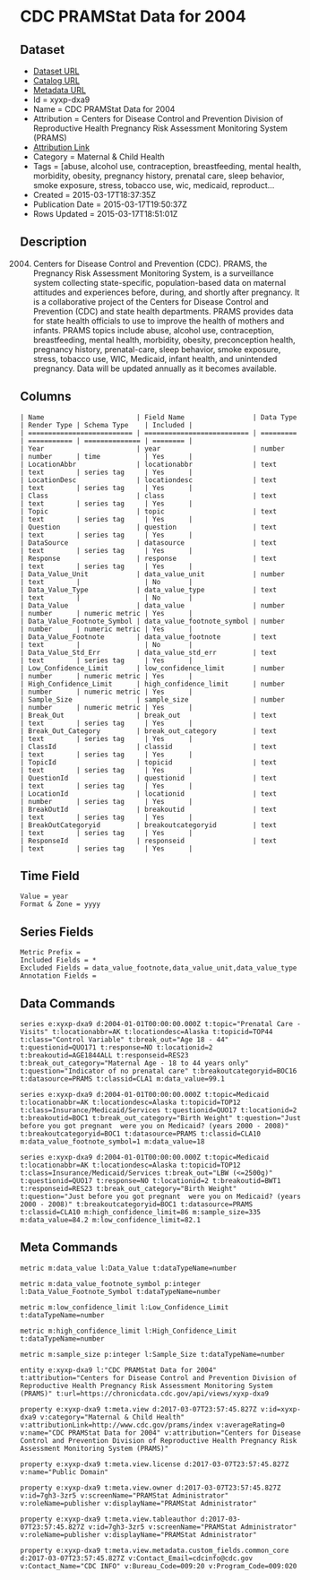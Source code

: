 # CDC PRAMStat Data for 2004

## Dataset

* [Dataset URL](https://chronicdata.cdc.gov/api/views/xyxp-dxa9/rows.json?max_rows=100)
* [Catalog URL](https://catalog.data.gov/dataset/cdc-pramstat-data-for-2004)
* [Metadata URL](https://chronicdata.cdc.gov/api/views/xyxp-dxa9)
* Id = xyxp-dxa9
* Name = CDC PRAMStat Data for 2004
* Attribution = Centers for Disease Control and Prevention Division of Reproductive Health Pregnancy Risk Assessment Monitoring System (PRAMS)
* [Attribution Link](http://www.cdc.gov/prams/index)
* Category = Maternal & Child Health
* Tags = [abuse, alcohol use, contraception, breastfeeding, mental health, morbidity, obesity, pregnancy history, prenatal care, sleep behavior, smoke exposure, stress, tobacco use, wic, medicaid, reproduct...
* Created = 2015-03-17T18:37:35Z
* Publication Date = 2015-03-17T19:50:37Z
* Rows Updated = 2015-03-17T18:51:01Z

## Description

2004. Centers for Disease Control and Prevention (CDC). PRAMS, the Pregnancy Risk Assessment Monitoring System, is a surveillance system collecting state-specific, population-based data on maternal attitudes and experiences before, during, and shortly after pregnancy. It is a collaborative project of the Centers for Disease Control and Prevention (CDC) and state health departments. PRAMS provides data for state health officials to use to improve the health of mothers and infants. PRAMS topics include abuse, alcohol use, contraception, breastfeeding, mental health, morbidity, obesity, preconception health, pregnancy history, prenatal-care, sleep behavior, smoke exposure, stress, tobacco use, WIC, Medicaid, infant health, and unintended pregnancy. Data will be updated annually as it becomes available.

## Columns

```ls
| Name                       | Field Name                 | Data Type | Render Type | Schema Type    | Included | 
| ========================== | ========================== | ========= | =========== | ============== | ======== | 
| Year                       | year                       | number    | number      | time           | Yes      | 
| LocationAbbr               | locationabbr               | text      | text        | series tag     | Yes      | 
| LocationDesc               | locationdesc               | text      | text        | series tag     | Yes      | 
| Class                      | class                      | text      | text        | series tag     | Yes      | 
| Topic                      | topic                      | text      | text        | series tag     | Yes      | 
| Question                   | question                   | text      | text        | series tag     | Yes      | 
| DataSource                 | datasource                 | text      | text        | series tag     | Yes      | 
| Response                   | response                   | text      | text        | series tag     | Yes      | 
| Data_Value_Unit            | data_value_unit            | number    | text        |                | No       | 
| Data_Value_Type            | data_value_type            | text      | text        |                | No       | 
| Data_Value                 | data_value                 | number    | number      | numeric metric | Yes      | 
| Data_Value_Footnote_Symbol | data_value_footnote_symbol | number    | number      | numeric metric | Yes      | 
| Data_Value_Footnote        | data_value_footnote        | text      | text        |                | No       | 
| Data_Value_Std_Err         | data_value_std_err         | text      | text        | series tag     | Yes      | 
| Low_Confidence_Limit       | low_confidence_limit       | number    | number      | numeric metric | Yes      | 
| High_Confidence_Limit      | high_confidence_limit      | number    | number      | numeric metric | Yes      | 
| Sample_Size                | sample_size                | number    | number      | numeric metric | Yes      | 
| Break_Out                  | break_out                  | text      | text        | series tag     | Yes      | 
| Break_Out_Category         | break_out_category         | text      | text        | series tag     | Yes      | 
| ClassId                    | classid                    | text      | text        | series tag     | Yes      | 
| TopicId                    | topicid                    | text      | text        | series tag     | Yes      | 
| QuestionId                 | questionid                 | text      | text        | series tag     | Yes      | 
| LocationId                 | locationid                 | text      | number      | series tag     | Yes      | 
| BreakOutId                 | breakoutid                 | text      | text        | series tag     | Yes      | 
| BreakOutCategoryid         | breakoutcategoryid         | text      | text        | series tag     | Yes      | 
| ResponseId                 | responseid                 | text      | text        | series tag     | Yes      | 
```

## Time Field

```ls
Value = year
Format & Zone = yyyy
```

## Series Fields

```ls
Metric Prefix = 
Included Fields = *
Excluded Fields = data_value_footnote,data_value_unit,data_value_type
Annotation Fields = 
```

## Data Commands

```ls
series e:xyxp-dxa9 d:2004-01-01T00:00:00.000Z t:topic="Prenatal Care - Visits" t:locationabbr=AK t:locationdesc=Alaska t:topicid=TOP44 t:class="Control Variable" t:break_out="Age 18 - 44" t:questionid=QUO171 t:response=NO t:locationid=2 t:breakoutid=AGE1844ALL t:responseid=RES23 t:break_out_category="Maternal Age - 18 to 44 years only" t:question="Indicator of no prenatal care" t:breakoutcategoryid=BOC16 t:datasource=PRAMS t:classid=CLA1 m:data_value=99.1

series e:xyxp-dxa9 d:2004-01-01T00:00:00.000Z t:topic=Medicaid t:locationabbr=AK t:locationdesc=Alaska t:topicid=TOP12 t:class=Insurance/Medicaid/Services t:questionid=QUO17 t:locationid=2 t:breakoutid=BOC1 t:break_out_category="Birth Weight" t:question="Just before you got pregnant  were you on Medicaid? (years 2000 - 2008)" t:breakoutcategoryid=BOC1 t:datasource=PRAMS t:classid=CLA10 m:data_value_footnote_symbol=1 m:data_value=18

series e:xyxp-dxa9 d:2004-01-01T00:00:00.000Z t:topic=Medicaid t:locationabbr=AK t:locationdesc=Alaska t:topicid=TOP12 t:class=Insurance/Medicaid/Services t:break_out="LBW (<=2500g)" t:questionid=QUO17 t:response=NO t:locationid=2 t:breakoutid=BWT1 t:responseid=RES23 t:break_out_category="Birth Weight" t:question="Just before you got pregnant  were you on Medicaid? (years 2000 - 2008)" t:breakoutcategoryid=BOC1 t:datasource=PRAMS t:classid=CLA10 m:high_confidence_limit=86 m:sample_size=335 m:data_value=84.2 m:low_confidence_limit=82.1
```

## Meta Commands

```ls
metric m:data_value l:Data_Value t:dataTypeName=number

metric m:data_value_footnote_symbol p:integer l:Data_Value_Footnote_Symbol t:dataTypeName=number

metric m:low_confidence_limit l:Low_Confidence_Limit t:dataTypeName=number

metric m:high_confidence_limit l:High_Confidence_Limit t:dataTypeName=number

metric m:sample_size p:integer l:Sample_Size t:dataTypeName=number

entity e:xyxp-dxa9 l:"CDC PRAMStat Data for 2004" t:attribution="Centers for Disease Control and Prevention Division of Reproductive Health Pregnancy Risk Assessment Monitoring System (PRAMS)" t:url=https://chronicdata.cdc.gov/api/views/xyxp-dxa9

property e:xyxp-dxa9 t:meta.view d:2017-03-07T23:57:45.827Z v:id=xyxp-dxa9 v:category="Maternal & Child Health" v:attributionLink=http://www.cdc.gov/prams/index v:averageRating=0 v:name="CDC PRAMStat Data for 2004" v:attribution="Centers for Disease Control and Prevention Division of Reproductive Health Pregnancy Risk Assessment Monitoring System (PRAMS)"

property e:xyxp-dxa9 t:meta.view.license d:2017-03-07T23:57:45.827Z v:name="Public Domain"

property e:xyxp-dxa9 t:meta.view.owner d:2017-03-07T23:57:45.827Z v:id=7gh3-3zr5 v:screenName="PRAMStat Administrator" v:roleName=publisher v:displayName="PRAMStat Administrator"

property e:xyxp-dxa9 t:meta.view.tableauthor d:2017-03-07T23:57:45.827Z v:id=7gh3-3zr5 v:screenName="PRAMStat Administrator" v:roleName=publisher v:displayName="PRAMStat Administrator"

property e:xyxp-dxa9 t:meta.view.metadata.custom_fields.common_core d:2017-03-07T23:57:45.827Z v:Contact_Email=cdcinfo@cdc.gov v:Contact_Name="CDC INFO" v:Bureau_Code=009:20 v:Program_Code=009:020
```